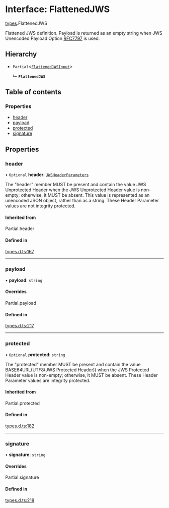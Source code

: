 # Interface: FlattenedJWS

[types](../modules/types.md).FlattenedJWS

Flattened JWS definition. Payload is returned as an empty
string when JWS Unencoded Payload Option
[RFC7797](https://tools.ietf.org/html/rfc7797) is used.

## Hierarchy

- `Partial`<[`FlattenedJWSInput`](types.FlattenedJWSInput.md)\>

  ↳ **`FlattenedJWS`**

## Table of contents

### Properties

- [header](types.FlattenedJWS.md#header)
- [payload](types.FlattenedJWS.md#payload)
- [protected](types.FlattenedJWS.md#protected)
- [signature](types.FlattenedJWS.md#signature)

## Properties

### header

• `Optional` **header**: [`JWSHeaderParameters`](types.JWSHeaderParameters.md)

The "header" member MUST be present and contain the value JWS
Unprotected Header when the JWS Unprotected Header value is non-
empty; otherwise, it MUST be absent.  This value is represented as
an unencoded JSON object, rather than as a string.  These Header
Parameter values are not integrity protected.

#### Inherited from

Partial.header

#### Defined in

[types.d.ts:167](https://github.com/panva/jose/blob/v3.15.0/src/types.d.ts#L167)

___

### payload

• **payload**: `string`

#### Overrides

Partial.payload

#### Defined in

[types.d.ts:217](https://github.com/panva/jose/blob/v3.15.0/src/types.d.ts#L217)

___

### protected

• `Optional` **protected**: `string`

The "protected" member MUST be present and contain the value
BASE64URL(UTF8(JWS Protected Header)) when the JWS Protected
Header value is non-empty; otherwise, it MUST be absent.  These
Header Parameter values are integrity protected.

#### Inherited from

Partial.protected

#### Defined in

[types.d.ts:182](https://github.com/panva/jose/blob/v3.15.0/src/types.d.ts#L182)

___

### signature

• **signature**: `string`

#### Overrides

Partial.signature

#### Defined in

[types.d.ts:218](https://github.com/panva/jose/blob/v3.15.0/src/types.d.ts#L218)
